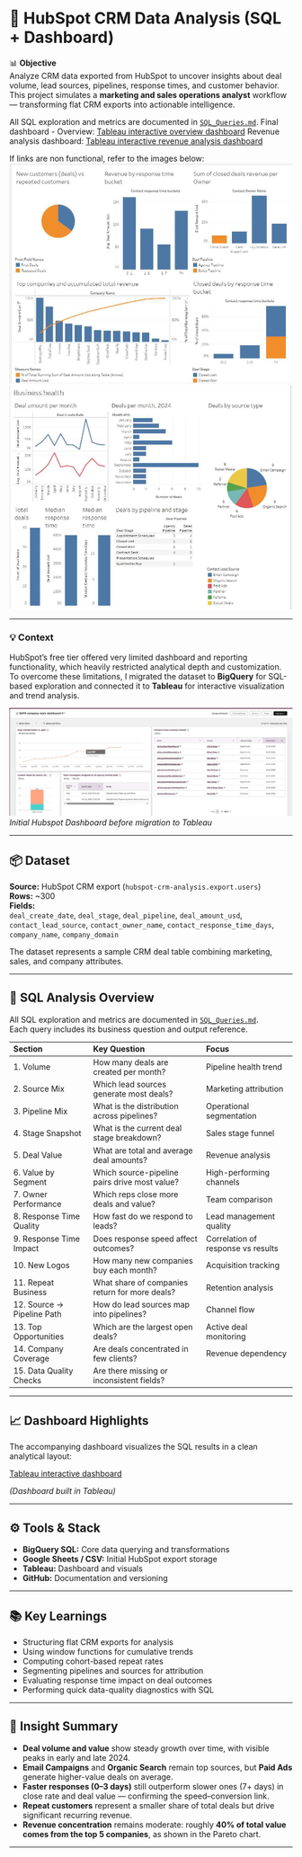 # 🧩 HubSpot CRM Data Analysis (SQL + Dashboard)

📊 **Objective**  
Analyze CRM data exported from HubSpot to uncover insights about deal volume, lead sources, pipelines, response times, and customer behavior.  
This project simulates a **marketing and sales operations analyst** workflow — transforming flat CRM exports into actionable intelligence.

All SQL exploration and metrics are documented in [`SQL_Queries.md`](SQL_Queries.md).
Final dashboard - Overview: [Tableau interactive overview dashboard](https://public.tableau.com/app/profile/lucio.colombo/viz/HubspotCRManalysis/Dashboard1)
Revenue analysis dashboard: [Tableau interactive revenue analysis dashboard](https://public.tableau.com/app/profile/lucio.colombo/viz/Revenueanalysis_17606668305090/Dashboard2)

If links are non functional, refer to the images below:
![Tableau interactive overview dashboard](Resources/Revenue_analysis_dashboard.jpg)
![Tableau interactive revenue analysis dashboard](Resources/Overview_dashboard.jpg)

---

### 💡 Context

HubSpot’s free tier offered very limited dashboard and reporting functionality, which heavily restricted analytical depth and customization.  
To overcome these limitations, I migrated the dataset to **BigQuery** for SQL-based exploration and connected it to **Tableau** for interactive visualization and trend analysis.

![HubSpot Dashboard Limitations](Resources/hubspot_dashboard.jpg)
_Initial Hubspot Dashboard before migration to Tableau_

---

## 📦 Dataset

**Source:** HubSpot CRM export (`hubspot-crm-analysis.export.users`)  
**Rows:** ~300  
**Fields:**  
`deal_create_date`, `deal_stage`, `deal_pipeline`, `deal_amount_usd`,  
`contact_lead_source`, `contact_owner_name`, `contact_response_time_days`,  
`company_name`, `company_domain`

The dataset represents a sample CRM deal table combining marketing, sales, and company attributes.

---

## 🧾 SQL Analysis Overview

All SQL exploration and metrics are documented in [`SQL_Queries.md`](SQL_Queries.md).  
Each query includes its business question and output reference.

| Section                    | Key Question                                   | Focus                              |
| :------------------------- | :--------------------------------------------- | :--------------------------------- |
| 1. Volume                  | How many deals are created per month?          | Pipeline health trend              |
| 2. Source Mix              | Which lead sources generate most deals?        | Marketing attribution              |
| 3. Pipeline Mix            | What is the distribution across pipelines?     | Operational segmentation           |
| 4. Stage Snapshot          | What is the current deal stage breakdown?      | Sales stage funnel                 |
| 5. Deal Value              | What are total and average deal amounts?       | Revenue analysis                   |
| 6. Value by Segment        | Which source-pipeline pairs drive most value?  | High-performing channels           |
| 7. Owner Performance       | Which reps close more deals and value?         | Team comparison                    |
| 8. Response Time Quality   | How fast do we respond to leads?               | Lead management quality            |
| 9. Response Time Impact    | Does response speed affect outcomes?           | Correlation of response vs results |
| 10. New Logos              | How many new companies buy each month?         | Acquisition tracking               |
| 11. Repeat Business        | What share of companies return for more deals? | Retention analysis                 |
| 12. Source → Pipeline Path | How do lead sources map into pipelines?        | Channel flow                       |
| 13. Top Opportunities      | Which are the largest open deals?              | Active deal monitoring             |
| 14. Company Coverage       | Are deals concentrated in few clients?         | Revenue dependency                 |
| 15. Data Quality Checks    | Are there missing or inconsistent fields?      |

---

## 📈 Dashboard Highlights

The accompanying dashboard visualizes the SQL results in a clean analytical layout:

[Tableau interactive dashboard](https://public.tableau.com/app/profile/lucio.colombo/viz/HubspotCRManalysis/Dashboard1)

_(Dashboard built in Tableau)_

---

## ⚙️ Tools & Stack

-  **BigQuery SQL:** Core data querying and transformations
-  **Google Sheets / CSV:** Initial HubSpot export storage
-  **Tableau:** Dashboard and visuals
-  **GitHub:** Documentation and versioning

---

## 📚 Key Learnings

-  Structuring flat CRM exports for analysis
-  Using window functions for cumulative trends
-  Computing cohort-based repeat rates
-  Segmenting pipelines and sources for attribution
-  Evaluating response time impact on deal outcomes
-  Performing quick data-quality diagnostics with SQL

---

## 🧠 Insight Summary

-  **Deal volume and value** show steady growth over time, with visible peaks in early and late 2024.
-  **Email Campaigns** and **Organic Search** remain top sources, but **Paid Ads** generate higher-value deals on average.
-  **Faster responses (0–3 days)** still outperform slower ones (7+ days) in close rate and deal value — confirming the speed–conversion link.
-  **Repeat customers** represent a smaller share of total deals but drive significant recurring revenue.
-  **Revenue concentration** remains moderate: roughly **40% of total value comes from the top 5 companies**, as shown in the Pareto chart.

---

